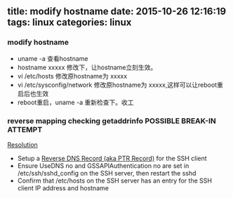 title: modify hostname
date: 2015-10-26 12:16:19
tags: linux
categories: linux
---
### modify hostname
+ uname -a 查看hostname
+ hostname xxxxx 修改下，让hostname立刻生效。
+ vi /etc/hosts 修改原hostname为 xxxxx
+ vi  /etc/sysconfig/network 修改原hostname为 xxxxx,这样可以让reboot重启后也生效
+ reboot重启，uname -a 重新检查下。收工

### reverse mapping checking getaddrinfo POSSIBLE BREAK-IN ATTEMPT
[Resolution](https://access.redhat.com/solutions/83933)
+ Setup a [Reverse DNS Record (aka PTR Record)][1] for the SSH client
+ Ensure UseDNS no and GSSAPIAuthentication no are set in /etc/ssh/sshd_config on the SSH server, then restart the sshd
+ Confirm that /etc/hosts on the SSH server has an entry for the SSH client IP address and hostname

[1]: https://access.redhat.com/site/documentation/en-US/Red_Hat_Enterprise_Linux/5/html/Deployment_Guide/s2-bind-configuration-zone-reverse.html

